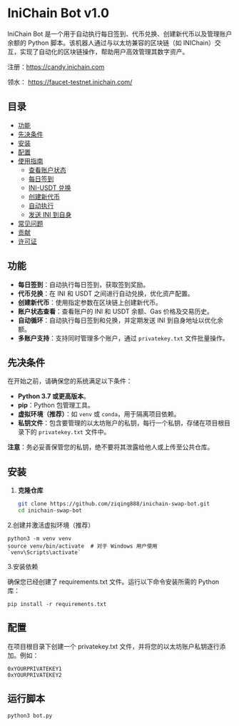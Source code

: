 # IniChain Bot v1.0

IniChain Bot 是一个用于自动执行每日签到、代币兑换、创建新代币以及管理账户余额的 Python 脚本。该机器人通过与以太坊兼容的区块链（如 INIChain）交互，实现了自动化的区块链操作，帮助用户高效管理其数字资产。

注册：https://candy.inichain.com

领水： https://faucet-testnet.inichain.com/
## 目录

- [功能](#功能)
- [先决条件](#先决条件)
- [安装](#安装)
- [配置](#配置)
- [使用指南](#使用指南)
  - [查看账户状态](#查看账户状态)
  - [每日签到](#每日签到)
  - [INI-USDT 兑换](#ini-usdt-兑换)
  - [创建新代币](#创建新代币)
  - [自动执行](#自动执行)
  - [发送 INI 到自身](#发送-ini-到自身)
- [常见问题](#常见问题)
- [贡献](#贡献)
- [许可证](#许可证)

## 功能

- **每日签到**：自动执行每日签到，获取签到奖励。
- **代币兑换**：在 INI 和 USDT 之间进行自动兑换，优化资产配置。
- **创建新代币**：使用指定参数在区块链上创建新代币。
- **账户状态查看**：查看账户的 INI 和 USDT 余额、Gas 价格及交易历史。
- **自动循环**：自动执行每日签到和兑换，并定期发送 INI 到自身地址以优化余额。
- **多账户支持**：支持同时管理多个账户，通过 `privatekey.txt` 文件批量操作。

## 先决条件

在开始之前，请确保您的系统满足以下条件：

- **Python 3.7 或更高版本**。
- **pip**：Python 包管理工具。
- **虚拟环境（推荐）**：如 `venv` 或 `conda`，用于隔离项目依赖。
- **私钥文件**：包含要管理的以太坊账户的私钥，每行一个私钥，存储在项目根目录下的 `privatekey.txt` 文件中。

**注意**：务必妥善保管您的私钥，绝不要将其泄露给他人或上传至公共仓库。

## 安装

1. **克隆仓库**

   ```bash
   git clone https://github.com/ziqing888/inichain-swap-bot.git
   cd inichain-swap-bot
   ```
2.创建并激活虚拟环境（推荐）
```
python3 -m venv venv
source venv/bin/activate  # 对于 Windows 用户使用 `venv\Scripts\activate`
```
3.安装依赖

确保您已经创建了 requirements.txt 文件。运行以下命令安装所需的 Python 库：
```
pip install -r requirements.txt
```
## 配置
在项目根目录下创建一个 privatekey.txt 文件，并将您的以太坊账户私钥逐行添加。例如：
```
0xYOURPRIVATEKEY1
0xYOURPRIVATEKEY2
```
## 运行脚本
```
python3 bot.py
```
